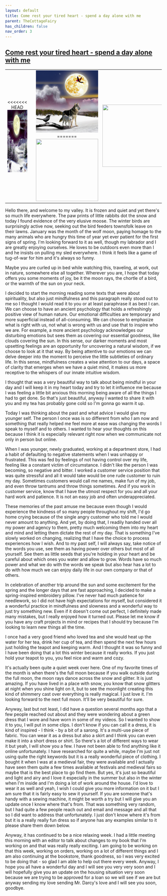```yaml
---
layout: default
title: Come rest your tired heart - spend a day alone with me
parent: TheCottageFairy
has_children: false
nav_order: 3
---
```


## [Come rest your tired heart - spend a day alone with me](https://www.youtube.com/watch?v=mTn_C-SyW84)

<div>
<table align="center">
	<tr>
		<td align="center">
<<<<<<< HEAD
			<img src="../../assets/cottage_fairy_ai_generated_photos/Come_rest_your_tired_heart_-_spend_a_day_alone_with_me-[mTn_C-SyW84]/generated_00.png" height="200" width="200"/>
		</td>
		<td align="center">
			<img src="../../assets/cottage_fairy_ai_generated_photos/Come_rest_your_tired_heart_-_spend_a_day_alone_with_me-[mTn_C-SyW84]/generated_01.png" height="200" width="200"/>
		</td>
		<td align="center">
			<img src="../../assets/cottage_fairy_ai_generated_photos/Come_rest_your_tired_heart_-_spend_a_day_alone_with_me-[mTn_C-SyW84]/generated_02.png" height="200" width="200"/>
=======
			<img src="../../posters/Come_rest_your_tired_heart_-_spend_a_day_alone_with_me-[mTn_C-SyW84]/generated_00.png" height="200" width="200"/>
		</td>
		<td align="center">
			<img src="../../posters/Come_rest_your_tired_heart_-_spend_a_day_alone_with_me-[mTn_C-SyW84]/generated_01.png" height="200" width="200"/>
		</td>
		<td align="center">
			<img src="../../posters/Come_rest_your_tired_heart_-_spend_a_day_alone_with_me-[mTn_C-SyW84]/generated_02.png" height="200" width="200"/>
>>>>>>> ffe52613361410ad9d371a0f80e81de4dd24175f
		</td>
	</tr>
</table>
</div>

Hello there, and welcome to my valley. It is frozen and quiet and yet there's so much life everywhere. The paw prints of little rabbits dot the snow and today I found evidence of the very elusive moose. The winter birds are surprisingly active now, seeking out the bird feeders townsfolk leave on their lawns. January was the month of the wolf moon, paying homage to the many animals who are hungry this time of year yet ever patient for the first signs of spring. I'm looking forward to it as well, though my labrador and I are greatly enjoying ourselves. He loves to be outdoors even more than I and he insists on pulling my sled everywhere. I think it feels like a game of tug-of-war for him and it's always so funny.

Maybe you are curled up in bed while watching this, traveling, at work, out in nature, somewhere else all together. Wherever you are, I hope that today offers you some moments of joy, be it the moon rays, the chortle of a bird, or the warmth of the sun on your neck.

I decided to start the morning reading some texts that were about spirituality, but also just mindfulness and this paragraph really stood out to me so I thought I would read it to you or at least paraphrase it as best I can. We can choose to have an ancient psychology that holds a refreshingly positive view of human nature. Our emotional difficulties are temporary and more superficial instead of all-consuming. We can choose to emphasize what is right with us, not what is wrong with us and use that to inspire who we are. For example, a more ancient psychology acknowledges our disturbing emotions but sees them as covering our essential goodness, like clouds covering the sun. In this sense, our darker moments and most upsetting feelings are an opportunity for uncovering a natural wisdom, if we choose to look at it that way. By being attentive to our emotions we can delve deeper into the moment to perceive the little subtleties of ordinary life. In this sense, mindfulness creates a wise attention to our days, a space of clarity that emerges when we have a quiet mind, it makes us more receptive to the whispers of our innate intuitive wisdom.

I thought that was a very beautiful way to talk about being mindful in your day and I will keep it in my heart today and try to let it influence me because I was feeling a little bit anxious this morning being aware of all the things I had to get done. So that's just beautiful, anyway I wanted to share it with you and my tea has probably gone cold so I'm gonna go warm it up.

Today I was thinking about the past and what advice I would give my younger self. The person I once was is so different from who I am now and something that really helped me feel more at ease was changing the words I speak to myself and to others. I wanted to hear your thoughts on this because I think it is especially relevant right now when we communicate not only in person but online.

When I was younger, newly graduated, working at a department store, I had a habit of defaulting to negative statements when I was unhappy or frustrated. This was fed by feelings of not having control over my life, feeling like a constant victim of circumstance. I didn't like the person I was becoming, so negative and bitter. I worked a customer service position that was quite stressful and all it would take would be one rude customer to ruin my day. Sometimes customers would call me names, make fun of my job, and even throw tantrums and throw things sometimes. And if you work in customer service, know that I have the utmost respect for you and all your hard work and patience. It is not an easy job and often underappreciated.

These memories of the past amuse me because even though I would experience the kindness of so many people throughout my shift, I'd go home crying because of the single angry customer who told me I would never amount to anything. And yet, by doing that, I readily handed over all my power and agency to them, pretty much welcoming them into my heart and mind and letting them dictate the rest of my day. That is something I've slowly worked on changing, realizing that I have the choice to process experiences how I wish. And to my past self, I will always say, take notice of the words you use, see them as having power over others but most of all yourself. See them as little seeds that you're holding in your heart and be careful about which ones you water and allow to grow. Words have so much power and what we do with the words we speak but also hear has a lot to do with how much we can enjoy daily life in our own company or that of others.

In celebration of another trip around the sun and some excitement for the spring and the longer days that are fast approaching, I decided to make a spring-inspired embroidery pillow. I've never had much patience for needlework, so I did not have high expectations for myself, but considered it a wonderful practice in mindfulness and slowness and a wonderful way to just try something new. Even if it doesn't come out perfect, I definitely made many mistakes, but I really enjoyed how it turned out. Please let me know if you have any craft projects in mind or recipes that I should try because I'm looking to learn new things all the time.

I once had a very good friend who loved tea and she would heat up the water for her tea, drink her cup of tea, and then spend the next few hours just holding the teapot and keeping warm. And I thought it was so funny and I have been doing that a lot this winter because it really works. If you just hold your teapot to you, you feel nice and warm and cozy.

It's actually been quite a quiet week over here. One of my favorite times of the month is when there's the full moon because if you walk outside during the full moon, the moon rays dance across the snow and glitter. It is just amazing. If you have lived in a place with snow, you know that snow glitters at night when you shine light on it, but to see the moonlight creating this kind of shimmery cast over everything is really magical. I just love it. I'm looking forward to the next full moon. It'll be very beautiful for sure.

Anyway, last but not least, I did have a question several months ago that a few people reached out about and they were wondering about a green dress that I wore and have worn in some of my videos. So I wanted to show it to you, I will put in some clips. I don't know if you can call it a dress, it is kind of inspired - I think - by a bit of a sarong. It's a multi-use piece of fabric. You can wear it as a dress but also a skirt and I think you can even make it into a short dress or shirt. So there's a lot of different ways to wear it but yeah, I will show you a few. I have not been able to find anything like it online unfortunately. I have researched for quite a while, maybe I'm just not using quite the right keywords but it is a really wonderful piece of clothing. I bought it when I was at a medieval fair, they were available and I actually have seen them quite a few times available at festivals and medieval fairs so maybe that is the best place to go find them. But yes, it's just so beautiful and light and airy and I love it especially in the summer but also in the winter when I'm inside and I'm doing a lot of work around the house. I'd love to wear it as well and yeah, I wish I could give you more information on it but I am sure that it is fairly easy to sew it yourself. If you are someone that's handy with a sewing machine, it might be worth a try but I will give you an update once I know where that's from. That was something very random, but I had quite a few people reach out and email and message and all that so I did want to address that unfortunately. I just don't know where it's from but it is a really really fun dress so if anyone has any examples similar to it please share them down below.

Anyway, it has continued to be a nice relaxing week. I had a little meeting this morning with an editor to talk about changes to my book that I'm working on and that was really really exciting. I am going to be working on that this week, working on orders, working on a lot of different things and I am also continuing at the bookstore, thank goodness, so I was very excited to be doing that - so glad I am able to help out there every week. Anyway, I hope you all have a wonderful day and I will see you very very soon and I will hopefully give you an update on the housing situation very soon because we are trying to be approved for a loan so we will see if we are but anyway sending my love sending Mr. Darcy's love and I will see you soon, goodbye.